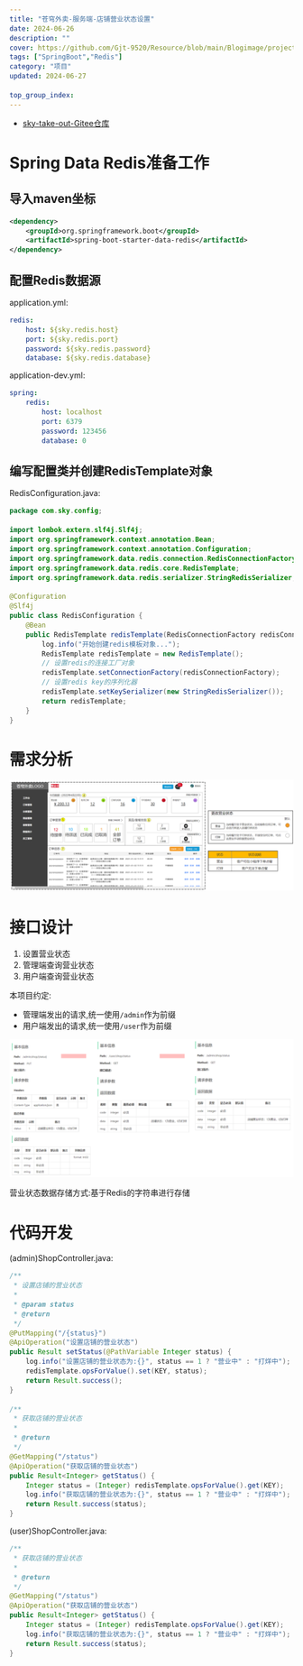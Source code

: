 ```yaml
---
title: "苍穹外卖-服务端-店铺营业状态设置"
date: 2024-06-26
description: ""
cover: https://github.com/Gjt-9520/Resource/blob/main/Blogimage/project/SkyTakeOut/%E8%8B%8D%E7%A9%B9%E5%A4%96%E5%8D%96-%E5%BA%97%E9%93%BA%E8%90%A5%E4%B8%9A%E7%8A%B6%E6%80%81%E8%AE%BE%E7%BD%AE.png?raw=true
tags: ["SpringBoot","Redis"]
category: "项目"
updated: 2024-06-27
  
top_group_index: 
---
```


- [sky-take-out-Gitee仓库](https://gitee.com/gjt_1538048299/sky-take-out)

# Spring Data Redis准备工作

## 导入maven坐标

```xml
<dependency>
    <groupId>org.springframework.boot</groupId>
    <artifactId>spring-boot-starter-data-redis</artifactId>
</dependency>
```

## 配置Redis数据源

application.yml:

```yml
redis:
    host: ${sky.redis.host}
    port: ${sky.redis.port}
    password: ${sky.redis.password}
    database: ${sky.redis.database}
```

application-dev.yml:

```yml
spring:
    redis:
        host: localhost
        port: 6379
        password: 123456
        database: 0
```

## 编写配置类并创建RedisTemplate对象

RedisConfiguration.java:

```java
package com.sky.config;

import lombok.extern.slf4j.Slf4j;
import org.springframework.context.annotation.Bean;
import org.springframework.context.annotation.Configuration;
import org.springframework.data.redis.connection.RedisConnectionFactory;
import org.springframework.data.redis.core.RedisTemplate;
import org.springframework.data.redis.serializer.StringRedisSerializer;

@Configuration
@Slf4j
public class RedisConfiguration {
    @Bean
    public RedisTemplate redisTemplate(RedisConnectionFactory redisConnectionFactory) {
        log.info("开始创建redis模板对象...");
        RedisTemplate redisTemplate = new RedisTemplate();
        // 设置redis的连接工厂对象
        redisTemplate.setConnectionFactory(redisConnectionFactory);
        // 设置redis key的序列化器
        redisTemplate.setKeySerializer(new StringRedisSerializer());
        return redisTemplate;
    }
}
```

# 需求分析

![店铺营业状态设置-需求分析](../images/苍穹外卖-店铺营业状态设置-需求分析.png)

# 接口设计

1. 设置营业状态
2. 管理端查询营业状态
3. 用户端查询营业状态

本项目约定:
- 管理端发出的请求,统一使用`/admin`作为前缀
- 用户端发出的请求,统一使用`/user`作为前缀

![店铺营业状态设置-接口设计](../images/苍穹外卖-店铺营业状态设置-接口设计.png)

营业状态数据存储方式:基于Redis的字符串进行存储

# 代码开发

(admin)ShopController.java:

```java
/**
 * 设置店铺的营业状态
 *
 * @param status
 * @return
 */
@PutMapping("/{status}")
@ApiOperation("设置店铺的营业状态")
public Result setStatus(@PathVariable Integer status) {
    log.info("设置店铺的营业状态为:{}", status == 1 ? "营业中" : "打烊中");
    redisTemplate.opsForValue().set(KEY, status);
    return Result.success();
}

/**
 * 获取店铺的营业状态
 *
 * @return
 */
@GetMapping("/status")
@ApiOperation("获取店铺的营业状态")
public Result<Integer> getStatus() {
    Integer status = (Integer) redisTemplate.opsForValue().get(KEY);
    log.info("获取店铺的营业状态为:{}", status == 1 ? "营业中" : "打烊中");
    return Result.success(status);
}
```

(user)ShopController.java:

```java
/**
 * 获取店铺的营业状态
 *
 * @return
 */
@GetMapping("/status")
@ApiOperation("获取店铺的营业状态")
public Result<Integer> getStatus() {
    Integer status = (Integer) redisTemplate.opsForValue().get(KEY);
    log.info("获取店铺的营业状态为:{}", status == 1 ? "营业中" : "打烊中");
    return Result.success(status);
}
```